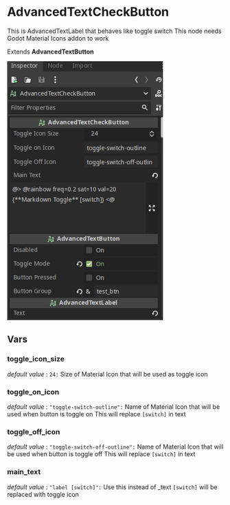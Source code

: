 # AdvancedTextCheckButton

This is AdvancedTextLabel that behaves like toggle switch
This node needs Godot Material Icons addon to work

Extends **AdvancedTextButton**

![](assets/advanced-text-check-button-inspector.png)

## Vars

### toggle_icon_size

*default value* : `24:`
Size of Material Icon that will be used as toggle icon

### toggle_on_icon

*default value* : `"toggle-switch-outline":`
Name of Material Icon that will be used when button is toggle on
This will replace `[switch]` in text

### toggle_off_icon

*default value* : `"toggle-switch-off-outline":`
Name of Material Icon that will be used when button is toggle off
This will replace `[switch]` in text

### main_text

*default value* : `"label [switch]":`
Use this instead of _text
`[switch]` will be replaced with toggle icon
